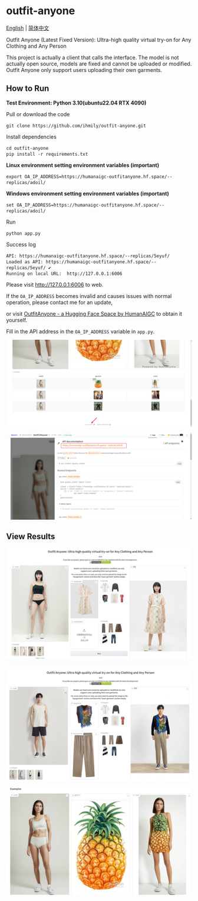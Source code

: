 # outfit-anyone
[English](https://github.com/ihmily/outfit-anyone/blob/main/README.md)  | [简体中文](https://github.com/ihmily/outfit-anyone/blob/main/README_CN.md)

Outfit Anyone (Latest Fixed Version): Ultra-high quality virtual try-on for Any Clothing and Any Person

This project is actually a client that calls the interface. The model is not actually open source, models are fixed and cannot be uploaded or modified. Outfit Anyone only support users uploading their own garments.

## How to Run

**Test Environment:  Python 3.10(ubuntu22.04 RTX 4090)**

Pull or download the code

```
git clone https://github.com/ihmily/outfit-anyone.git
```

Install dependencies

```
cd outfit-anyone
pip install -r requirements.txt
```

**Linux environment setting environment variables (important)**

```
export OA_IP_ADDRESS=https://humanaigc-outfitanyone.hf.space/--replicas/adoil/
```

**Windows environment setting environment variables (important)**

```
set OA_IP_ADDRESS=https://humanaigc-outfitanyone.hf.space/--replicas/adoil/
```

Run

```
python app.py
```

Success log

```
API: https://humanaigc-outfitanyone.hf.space/--replicas/5eyuf/
Loaded as API: https://humanaigc-outfitanyone.hf.space/--replicas/5eyuf/ ✔
Running on local URL:  http://127.0.0.1:6006
```

Please visit http://127.0.0.1:6006 to web. 

If the `OA_IP_ADDRESS` becomes invalid and causes issues with normal operation, please contact me for an update, 

or visit [OutfitAnyone - a Hugging Face Space by HumanAIGC](https://huggingface.co/spaces/HumanAIGC/OutfitAnyone) to obtain it yourself.

Fill in the API address in the `OA_IP_ADDRESS` variable in `app.py`.

![Snipaste_2024-05-25_20-32-01.png](images%2FSnipaste_2024-05-25_20-32-01.png)

![Snipaste_2024-05-25_20-30-53.png](images%2FSnipaste_2024-05-25_20-30-53.png)

## View Results

![screenshot_image](./images/Snipaste_2024-04-18_19-06-02.jpg)



![screenshot_image](./images/Snipaste_2024-04-18_19-13-52.jpg)



![screenshot_image](./images/Snipaste_2024-04-18_19-11-35.jpg)

